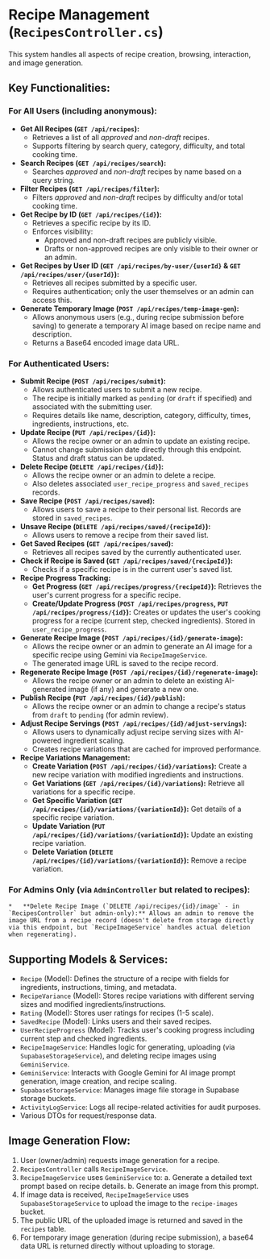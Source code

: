 # Recipe Management (`RecipesController.cs`)

This system handles all aspects of recipe creation, browsing, interaction, and image generation.

## Key Functionalities:

### For All Users (including anonymous):

*   **Get All Recipes (`GET /api/recipes`):**
    *   Retrieves a list of all *approved* and *non-draft* recipes.
    *   Supports filtering by search query, category, difficulty, and total cooking time.
*   **Search Recipes (`GET /api/recipes/search`):**
    *   Searches *approved* and *non-draft* recipes by name based on a query string.
*   **Filter Recipes (`GET /api/recipes/filter`):**
    *   Filters *approved* and *non-draft* recipes by difficulty and/or total cooking time.
*   **Get Recipe by ID (`GET /api/recipes/{id}`):**
    *   Retrieves a specific recipe by its ID.
    *   Enforces visibility:
        *   Approved and non-draft recipes are publicly visible.
        *   Drafts or non-approved recipes are only visible to their owner or an admin.
*   **Get Recipes by User ID (`GET /api/recipes/by-user/{userId}` & `GET /api/recipes/user/{userId}`):**
    *   Retrieves all recipes submitted by a specific user.
    *   Requires authentication; only the user themselves or an admin can access this.
*   **Generate Temporary Image (`POST /api/recipes/temp-image-gen`):**
    *   Allows anonymous users (e.g., during recipe submission before saving) to generate a temporary AI image based on recipe name and description.
    *   Returns a Base64 encoded image data URL.

### For Authenticated Users:

*   **Submit Recipe (`POST /api/recipes/submit`):**
    *   Allows authenticated users to submit a new recipe.
    *   The recipe is initially marked as `pending` (or `draft` if specified) and associated with the submitting user.
    *   Requires details like name, description, category, difficulty, times, ingredients, instructions, etc.
*   **Update Recipe (`PUT /api/recipes/{id}`):**
    *   Allows the recipe owner or an admin to update an existing recipe.
    *   Cannot change submission date directly through this endpoint. Status and draft status can be updated.
*   **Delete Recipe (`DELETE /api/recipes/{id}`):**
    *   Allows the recipe owner or an admin to delete a recipe.
    *   Also deletes associated `user_recipe_progress` and `saved_recipes` records.
*   **Save Recipe (`POST /api/recipes/saved`):**
    *   Allows users to save a recipe to their personal list. Records are stored in `saved_recipes`.
*   **Unsave Recipe (`DELETE /api/recipes/saved/{recipeId}`):**
    *   Allows users to remove a recipe from their saved list.
*   **Get Saved Recipes (`GET /api/recipes/saved`):**
    *   Retrieves all recipes saved by the currently authenticated user.
*   **Check if Recipe is Saved (`GET /api/recipes/saved/{recipeId}`):**
    *   Checks if a specific recipe is in the current user's saved list.
*   **Recipe Progress Tracking:**
    *   **Get Progress (`GET /api/recipes/progress/{recipeId}`):** Retrieves the user's current progress for a specific recipe.
    *   **Create/Update Progress (`POST /api/recipes/progress`, `PUT /api/recipes/progress/{id}`):** Creates or updates the user's cooking progress for a recipe (current step, checked ingredients). Stored in `user_recipe_progress`.
*   **Generate Recipe Image (`POST /api/recipes/{id}/generate-image`):**
    *   Allows the recipe owner or an admin to generate an AI image for a specific recipe using Gemini via `RecipeImageService`.
    *   The generated image URL is saved to the recipe record.
*   **Regenerate Recipe Image (`POST /api/recipes/{id}/regenerate-image`):**
    *   Allows the recipe owner or an admin to delete an existing AI-generated image (if any) and generate a new one.
*   **Publish Recipe (`PUT /api/recipes/{id}/publish`):**
    *   Allows the recipe owner or an admin to change a recipe's status from `draft` to `pending` (for admin review).
*   **Adjust Recipe Servings (`POST /api/recipes/{id}/adjust-servings`):**
    *   Allows users to dynamically adjust recipe serving sizes with AI-powered ingredient scaling.
    *   Creates recipe variations that are cached for improved performance.
*   **Recipe Variations Management:**
    *   **Create Variation (`POST /api/recipes/{id}/variations`):** Create a new recipe variation with modified ingredients and instructions.
    *   **Get Variations (`GET /api/recipes/{id}/variations`):** Retrieve all variations for a specific recipe.
    *   **Get Specific Variation (`GET /api/recipes/{id}/variations/{variationId}`):** Get details of a specific recipe variation.
    *   **Update Variation (`PUT /api/recipes/{id}/variations/{variationId}`):** Update an existing recipe variation.
    *   **Delete Variation (`DELETE /api/recipes/{id}/variations/{variationId}`):** Remove a recipe variation.

### For Admins Only (via `AdminController` but related to recipes):
    *   **Delete Recipe Image (`DELETE /api/recipes/{id}/image` - in `RecipesController` but admin-only):** Allows an admin to remove the image URL from a recipe record (doesn't delete from storage directly via this endpoint, but `RecipeImageService` handles actual deletion when regenerating).

## Supporting Models & Services:

*   `Recipe` (Model): Defines the structure of a recipe with fields for ingredients, instructions, timing, and metadata.
*   `RecipeVariance` (Model): Stores recipe variations with different serving sizes and modified ingredients/instructions.
*   `Rating` (Model): Stores user ratings for recipes (1-5 scale).
*   `SavedRecipe` (Model): Links users and their saved recipes.
*   `UserRecipeProgress` (Model): Tracks user's cooking progress including current step and checked ingredients.
*   `RecipeImageService`: Handles logic for generating, uploading (via `SupabaseStorageService`), and deleting recipe images using `GeminiService`.
*   `GeminiService`: Interacts with Google Gemini for AI image prompt generation, image creation, and recipe scaling.
*   `SupabaseStorageService`: Manages image file storage in Supabase storage buckets.
*   `ActivityLogService`: Logs all recipe-related activities for audit purposes.
*   Various DTOs for request/response data.

## Image Generation Flow:

1.  User (owner/admin) requests image generation for a recipe.
2.  `RecipesController` calls `RecipeImageService`.
3.  `RecipeImageService` uses `GeminiService` to:
    a.  Generate a detailed text prompt based on recipe details.
    b.  Generate an image from this prompt.
4.  If image data is received, `RecipeImageService` uses `SupabaseStorageService` to upload the image to the `recipe-images` bucket.
5.  The public URL of the uploaded image is returned and saved in the `recipes` table.
6.  For temporary image generation (during recipe submission), a base64 data URL is returned directly without uploading to storage.
